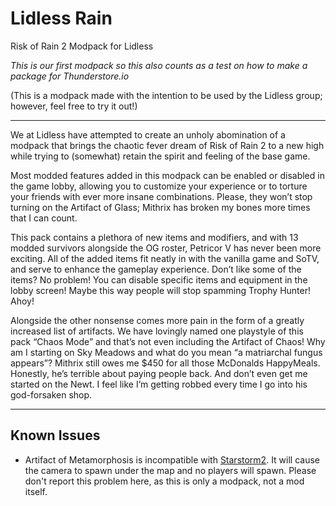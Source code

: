 # Lidless Rain
Risk of Rain 2 Modpack for Lidless

_This is our first modpack so this also counts as a test on how to make a package for Thunderstore.io_

(This is a modpack made with the intention to be used by the Lidless group; however, feel free to try it out!)

---
We at Lidless have attempted to create an unholy abomination of a modpack that brings the chaotic fever dream of Risk of Rain 2 to a new high while trying to (somewhat) retain the spirit and feeling of the base game. 

Most modded features added in this modpack can be enabled or disabled in the game lobby, allowing you to customize your experience or to torture your friends with ever more insane combinations. Please, they won’t stop turning on the Artifact of Glass; Mithrix has broken my bones more times that I can count.

This pack contains a plethora of new items and modifiers, and with 13 modded survivors alongside the OG roster, Petricor V has never been more exciting. All of the added items fit neatly in with the vanilla game and SoTV, and serve to enhance the gameplay experience. Don’t like some of the items? No problem! You can disable specific items and equipment in the lobby screen! Maybe this way people will stop spamming Trophy Hunter! Ahoy!

Alongside the other nonsense comes more pain in the form of a greatly increased list of artifacts. We have lovingly named one playstyle of this pack “Chaos Mode” and that’s not even including the Artifact of Chaos! Why am I starting on Sky Meadows and what do you mean “a matriarchal fungus appears”? Mithrix still owes me $450 for all those McDonalds HappyMeals. Honestly, he’s terrible about paying people back. And don’t even get me started on the Newt. I feel like I’m getting robbed every time I go into his god-forsaken shop.

---
## Known Issues
- Artifact of Metamorphosis is incompatible with [Starstorm2](https://thunderstore.io/package/TeamMoonstorm/Starstorm2/). It will cause the camera to spawn under the map and no players will spawn. Please don't report this problem here, as this is only a modpack, not a mod itself.